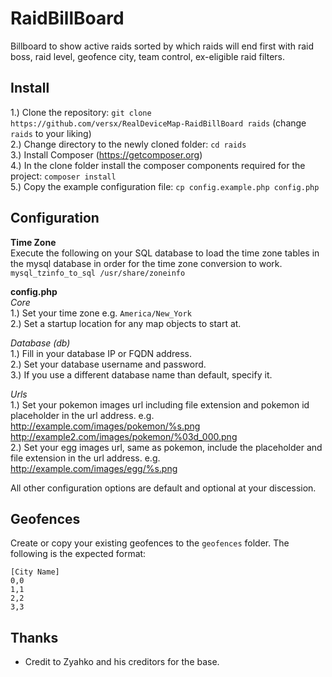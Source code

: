 # RaidBillBoard  
Billboard to show active raids sorted by which raids will end first with raid boss, raid level, geofence city, team control, ex-eligible raid filters.  

## Install  
1.) Clone the repository: `git clone https://github.com/versx/RealDeviceMap-RaidBillBoard raids` (change `raids` to your liking)  
2.) Change directory to the newly cloned folder: `cd raids`  
3.) Install Composer (https://getcomposer.org)  
4.) In the clone folder install the composer components required for the project: `composer install`  
5.) Copy the example configuration file: `cp config.example.php config.php`  

## Configuration  
**Time Zone**  
Execute the following on your SQL database to load the time zone tables in the mysql database in order for the time zone conversion to work.   
`mysql_tzinfo_to_sql /usr/share/zoneinfo`  

**config.php**  
_Core_  
1.) Set your time zone e.g. `America/New_York`  
2.) Set a startup location for any map objects to start at.  

_Database (db)_  
1.) Fill in your database IP or FQDN address.  
2.) Set your database username and password.  
3.) If you use a different database name than default, specify it.  

_Urls_  
1.) Set your pokemon images url including file extension and pokemon id placeholder in the url address. e.g. http://example.com/images/pokemon/%s.png http://example2.com/images/pokemon/%03d_000.png  
2.) Set your egg images url, same as pokemon, include the placeholder and file extension in the url address. e.g. http://example.com/images/egg/%s.png  

All other configuration options are default and optional at your discession.  

## Geofences  
Create or copy your existing geofences to the `geofences` folder. The following is the expected format:   
```
[City Name]  
0,0  
1,1  
2,2  
3,3  
```

## Thanks  
- Credit to Zyahko and his creditors for the base.  
